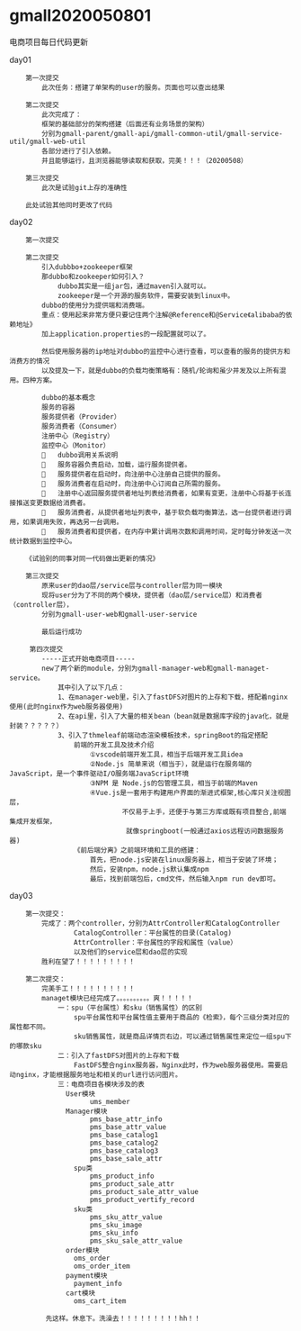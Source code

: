 # gmall2020050801
电商项目每日代码更新

day01 
        
        第一次提交
            此次任务：搭建了单架构的user的服务。页面也可以查出结果

        第二次提交
            此次完成了：
            框架的基础部分的架构搭建（后面还有业务场景的架构）
            分别为gmall-parent/gmall-api/gmall-common-util/gmall-service-util/gmall-web-util
            各部分进行了引入依赖。
            并且能够运行，且浏览器能够读取和获取，完美！！！（20200508）

        第三次提交
            此次是试验git上存的准确性

        此处试验其他同时更改了代码
        
day02
        
        第一次提交
        
        第二次提交
            引入dubbbo+zookeeper框架
            那dubbo和zookeeper如何引入？
                dubbo其实是一组jar包，通过maven引入就可以。
                zookeeper是一个开源的服务软件，需要安装到linux中。
            dubbo的使用分为提供端和消费端。
            重点：使用起来非常方便只要记住两个注解@Reference和@Service《alibaba的依赖地址》
            加上application.properties的一段配置就可以了。
            
            然后使用服务器的ip地址对dubbo的监控中心进行查看，可以查看的服务的提供方和消费方的情况
            以及提及一下，就是dubbo的负载均衡策略有：随机/轮询和虽少并发及以上所有混用。四种方案。
            
            dubbo的基本概念
            服务的容器
            服务提供者（Provider）
            服务消费者（Consumer）
            注册中心（Registry）
            监控中心（Monitor）
            	dubbo调用关系说明
            	服务容器负责启动，加载，运行服务提供者。
            	服务提供者在启动时，向注册中心注册自己提供的服务。
            	服务消费者在启动时，向注册中心订阅自己所需的服务。
            	注册中心返回服务提供者地址列表给消费者，如果有变更，注册中心将基于长连接推送变更数据给消费者。
            	服务消费者，从提供者地址列表中，基于软负载均衡算法，选一台提供者进行调用，如果调用失败，再选另一台调用。
            	服务消费者和提供者，在内存中累计调用次数和调用时间，定时每分钟发送一次统计数据到监控中心。

        《试验别的同事对同一代码做出更新的情况》
        
        第三次提交
            原来user的dao层/service层与controller层为同一模块
            现将user分为了不同的两个模块，提供者（dao层/service层）和消费者（controller层），
            分别为gmall-user-web和gmall-user-service
            
            最后运行成功
            
         第四次提交
            -----正式开始电商项目-----
            new了两个新的module，分别为gmall-manager-web和gmall-managet-service。
                其中引入了以下几点：
                1、在manager-web里，引入了fastDFS对图片的上存和下载，搭配着nginx使用(此时nginx作为web服务器使用)
                2、在api里，引入了大量的相关bean（bean就是数据库字段的java化，就是封装？？？？？）
                3、引入了thmeleaf前端动态渲染模板技术，springBoot的指定搭配
                    前端的开发工具及技术介绍
                        ①vscode前端开发工具，相当于后端开发工具idea
                        ②Node.js 简单来说（相当于），就是运行在服务端的 JavaScript，是一个事件驱动I/O服务端JavaScript环境
                        ③NPM 是 Node.js的包管理工具，相当于前端的Maven 
                        ④Vue.js是一套用于构建用户界面的渐进式框架,核心库只关注视图层，
                                不仅易于上手，还便于与第三方库或既有项目整合,前端集成开发框架，
                                 就像springboot(一般通过axios远程访问数据服务器)
                    《前后端分离》之前端环境和工具的搭建：
                        首先，把node.js安装在linux服务器上，相当于安装了环境；
                        然后，安装npm，node.js默认集成npm
                        最后，找到前端包后，cmd文件，然后输入npm run dev即可。

day03
        
        第一次提交：
            完成了：两个controller，分别为AttrController和CatalogController
                    CatalogController：平台属性的目录(Catalog)
                    AttrController：平台属性的字段和属性（value）
                    以及他们的service层和dao层的实现
            胜利在望了！！！！！！！！！
            
        第二次提交：
            完美手工！！！！！！！！！！
            managet模块已经完成了。。。。。。。。。。爽！！！！！
                一：spu（平台属性）和sku（销售属性）的区别
                    spu平台属性和平台属性值主要用于商品的《检索》，每个三级分类对应的属性都不同。 
                    sku销售属性，就是商品详情页右边，可以通过销售属性来定位一组spu下的哪款sku
                二：引入了fastDFS对图片的上存和下载
                    FastDFS整合nginx服务器，Nginx此时，作为web服务器使用。需要启动nginx，才能根据服务地址和相关的url进行访问图片。
                三：电商项目各模块涉及的表
                  User模块
                  	    ums_member
                  Manager模块
                  		pms_base_attr_info
                  		pms_base_attr_value
                  		pms_base_catalog1
                  		pms_base_catalog2
                  		pms_base_catalog3
                  		pms_base_sale_attr
                  	spu类
                  		pms_product_info
                  		pms_product_sale_attr
                  		pms_product_sale_attr_value
                  		pms_product_vertify_record
                  	sku类
                  		pms_sku_attr_value
                  		pms_sku_image
                  		pms_sku_info
                  		pms_sku_sale_attr_value
                  order模块
                  	oms_order
                  	oms_order_item
                  payment模块
                  	payment_info
                  cart模块
                  	oms_cart_item
                  	
             先这样。休息下。洗澡去！！！！！！！！！hh！！
